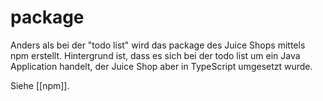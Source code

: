 # package

Anders als bei der "todo list" wird das package des Juice Shops mittels npm erstellt.
Hintergrund ist, dass es sich bei der todo list um ein Java Application handelt, der Juice Shop aber in TypeScript umgesetzt wurde.

Siehe [[npm]].